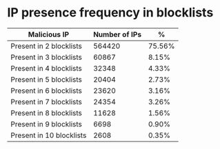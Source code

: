 # IP presence frequency in blocklists
| Malicious IP | Number of IPs | % |
|----|----|----|
| Present in 2 blocklists | 564420 | 75.56% |
| Present in 3 blocklists | 60867 | 8.15% |
| Present in 4 blocklists | 32348 | 4.33% |
| Present in 5 blocklists | 20404 | 2.73% |
| Present in 6 blocklists | 23620 | 3.16% |
| Present in 7 blocklists | 24354 | 3.26% |
| Present in 8 blocklists | 11628 | 1.56% |
| Present in 9 blocklists | 6698 | 0.90% |
| Present in 10 blocklists | 2608 | 0.35% |
